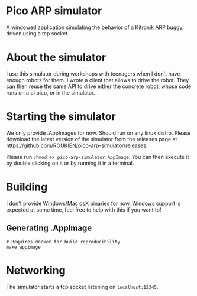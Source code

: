 # Pico ARP simulator

A windowed application simulating the behavior of a Kitronik ARP buggy, driven using a tcp socket.

# About the simulator

I use this simulator during workshops with teenagers when I don't have enough robots for them. I wrote a client that allows to drive the robot.
They can then reuse the same API to drive either the concrete robot, whose code runs on a pi pico, or in the simulator.

# Starting the simulator

We only provide .AppImages for now. Should run on any linux distro. Please download the latest version of the simulator from the releases page at https://github.com/ROUKIEN/pico-arp-simulator/releases.

Please run `chmod +x pico-arp-simulator.AppImage`. You can then execute it by double clicking on it or by running it in a terminal.

# Building

I don't provide Windows/Mac osX binaries for now.
Windows support is expected at some time, feel free to help with this if you want to!

## Generating .AppImage

```shell
# Requires docker for build reproducibility
make appimage
```

# Networking

The simulator starts a tcp socket listening on `localhost:12345`.
